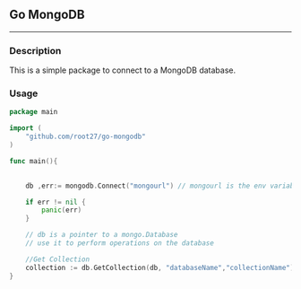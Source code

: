 ## Go MongoDB

---

### Description

This is a simple package to connect to a MongoDB database.

### Usage

```go
package main

import (
    "github.com/root27/go-mongodb"
)

func main(){
     

	db ,err:= mongodb.Connect("mongourl") // mongourl is the env variable name

    if err != nil {
        panic(err)
    }

    // db is a pointer to a mongo.Database
    // use it to perform operations on the database

    //Get Collection
    collection := db.GetCollection(db, "databaseName","collectionName")
}

```

